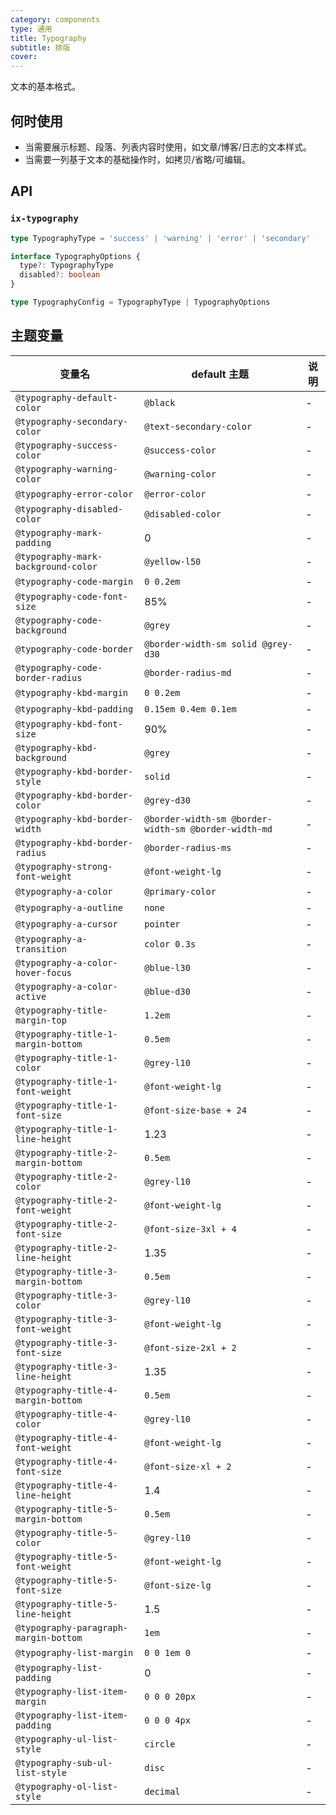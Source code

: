 ```yaml
---
category: components
type: 通用
title: Typography
subtitle: 排版
cover: 
---
```


文本的基本格式。

## 何时使用

- 当需要展示标题、段落、列表内容时使用，如文章/博客/日志的文本样式。
- 当需要一列基于文本的基础操作时，如拷贝/省略/可编辑。

## API

### `ix-typography`

```typescript
type TypographyType = 'success' | 'warning' | 'error' | 'secondary'

interface TypographyOptions {
  type?: TypographyType
  disabled?: boolean
}

type TypographyConfig = TypographyType | TypographyOptions
```

## 主题变量

| 变量名                                | default 主题                                      | 说明 |
| ------------------------------------- | ------------------------------------------------- | ---- |
| `@typography-default-color`           | `@black`                                          | -    |
| `@typography-secondary-color`         | `@text-secondary-color`                                      | -    |
| `@typography-success-color`           | `@success-color`                                  | -    |
| `@typography-warning-color`           | `@warning-color`                                  | -    |
| `@typography-error-color`             | `@error-color`                                    | -    |
| `@typography-disabled-color`          | `@disabled-color`                                      | -    |
| `@typography-mark-padding`            | 0                                                 | -    |
| `@typography-mark-background-color`   | `@yellow-l50`                                     | -    |
| `@typography-code-margin`             | `0 0.2em`                                         | -    |
| `@typography-code-font-size`          | 85%                                               | -    |
| `@typography-code-background`         | `@grey`                                           | -    |
| `@typography-code-border`             | `@border-width-sm solid @grey-d30`                 | -    |
| `@typography-code-border-radius`      | `@border-radius-md`                               | -    |
| `@typography-kbd-margin`              | `0 0.2em`                                         | -    |
| `@typography-kbd-padding`             | `0.15em 0.4em 0.1em`                              | -    |
| `@typography-kbd-font-size`           | 90%                                               | -    |
| `@typography-kbd-background`          | `@grey`                                           | -    |
| `@typography-kbd-border-style`        | `solid`                                           | -    |
| `@typography-kbd-border-color`        | `@grey-d30`                                       | -    |
| `@typography-kbd-border-width`        | `@border-width-sm @border-width-sm @border-width-md` | -    |
| `@typography-kbd-border-radius`       | `@border-radius-ms`                               | -    |
| `@typography-strong-font-weight`      | `@font-weight-lg`                                 | -    |
| `@typography-a-color`                 | `@primary-color`                                  | -    |
| `@typography-a-outline`               | `none`                                            | -    |
| `@typography-a-cursor`                | `pointer`                                         | -    |
| `@typography-a-transition`            | `color 0.3s`                                      | -    |
| `@typography-a-color-hover-focus`     | `@blue-l30`                                       | -    |
| `@typography-a-color-active`          | `@blue-d30`                                       | -    |
| `@typography-title-margin-top`        | `1.2em`                                           | -    |
| `@typography-title-1-margin-bottom`   | `0.5em`                                           | -    |
| `@typography-title-1-color`           | `@grey-l10`                                      | -    |
| `@typography-title-1-font-weight`     | `@font-weight-lg`                                 | -    |
| `@typography-title-1-font-size`       | `@font-size-base + 24`                            | -    |
| `@typography-title-1-line-height`     | 1.23                                              | -    |
| `@typography-title-2-margin-bottom`   | `0.5em`                                           | -    |
| `@typography-title-2-color`           | `@grey-l10`                                      | -    |
| `@typography-title-2-font-weight`     | `@font-weight-lg`                                 | -    |
| `@typography-title-2-font-size`       | `@font-size-3xl + 4`                              | -    |
| `@typography-title-2-line-height`     | 1.35                                              | -    |
| `@typography-title-3-margin-bottom`   | `0.5em`                                           | -    |
| `@typography-title-3-color`           | `@grey-l10`                                      | -    |
| `@typography-title-3-font-weight`     | `@font-weight-lg`                                 | -    |
| `@typography-title-3-font-size`       | `@font-size-2xl + 2`                               | -    |
| `@typography-title-3-line-height`     | 1.35                                              | -    |
| `@typography-title-4-margin-bottom`   | `0.5em`                                           | -    |
| `@typography-title-4-color`           | `@grey-l10`                                      | -    |
| `@typography-title-4-font-weight`     | `@font-weight-lg`                                 | -    |
| `@typography-title-4-font-size`       | `@font-size-xl + 2`                               | -    |
| `@typography-title-4-line-height`     | 1.4                                               | -    |
| `@typography-title-5-margin-bottom`   | `0.5em`                                           | -    |
| `@typography-title-5-color`           | `@grey-l10`                                      | -    |
| `@typography-title-5-font-weight`     | `@font-weight-lg`                                 | -    |
| `@typography-title-5-font-size`       | `@font-size-lg`                                   | -    |
| `@typography-title-5-line-height`     | 1.5                                               | -    |
| `@typography-paragraph-margin-bottom` | `1em`                                             | -    |
| `@typography-list-margin`             | `0 0 1em 0`                                       | -    |
| `@typography-list-padding`            | 0                                                 | -    |
| `@typography-list-item-margin`        | `0 0 0 20px`                                      | -    |
| `@typography-list-item-padding`       | `0 0 0 4px`                                       | -    |
| `@typography-ul-list-style`           | `circle`                                          | -    |
| `@typography-sub-ul-list-style`       | `disc`                                            | -    |
| `@typography-ol-list-style`           | `decimal`                                         | -    |
